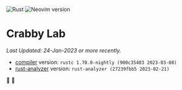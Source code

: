 ![Rust](https://img.shields.io/badge/Rust-1.70.x-%23000000.svg?style=plastic&logo=rust&logoColor=white)
![Neovim version](https://img.shields.io/badge/Neovim-0.9.x-57A143?style=plastic&logo=neovim)

# Crabby Lab
_Last Updated: 24-Jan-2023 or more recently._

- [compiler](https://rustup.rs/) version: `rustc 1.70.0-nightly (900c35403 2023-03-08)`
- [rust-analyzer](https://rust-analyzer.github.io/manual.html#nvim-lsp) version: `rust-analyzer (27239fbb5 2023-02-21)`
  
🦀 🧪

